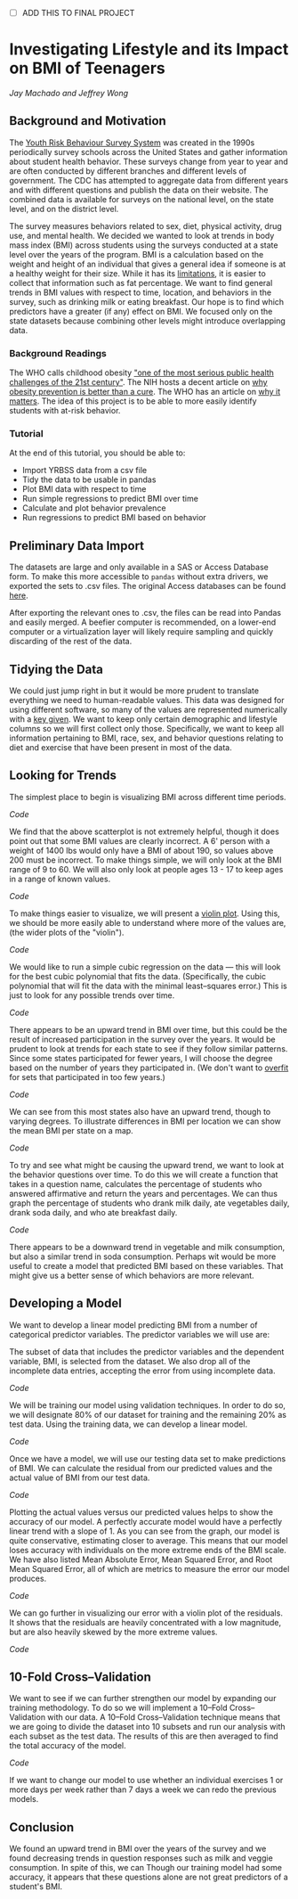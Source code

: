 - [ ] ADD THIS TO FINAL PROJECT

# Investigating Lifestyle and its Impact on BMI of Teenagers
_Jay Machado and Jeffrey Wong_

## Background and Motivation

The [Youth Risk Behaviour Survey System](https://www.cdc.gov/healthyyouth/data/yrbs/overview.htm) was created in the 1990s periodically survey schools across the United States and gather information about student health behavior. These surveys change from year to year and are often conducted by different branches and different levels of government. The CDC has attempted to aggregate data from different years and with different questions and publish the data on their website. The combined data is available for surveys on the national level, on the state level, and on the district level.

The survey measures behaviors related to sex, diet, physical activity, drug use, and mental health. We decided we wanted to look at trends in body mass index (BMI) across students using the surveys conducted at a state level over the years of the program. BMI is a calculation based on the weight and height of an individual that gives a general idea if someone is at a healthy weight for their size. While it has its [limitations](https://en.wikipedia.org/wiki/Body_mass_index#Limitations), it is easier to collect that information such as fat percentage. We want to find general trends in BMI values with respect to time, location, and behaviors in the survey, such as drinking milk or eating breakfast. Our hope is to find which predictors have a greater (if any) effect on BMI. We focused only on the state datasets because combining other levels might introduce overlapping data.

### Background Readings

The WHO calls childhood obesity ["one of the most serious public health challenges of the 21st century"](https://www.who.int/dietphysicalactivity/childhood/en/). The NIH hosts a decent article on [why obesity prevention is better than a cure](https://www.ncbi.nlm.nih.gov/pmc/articles/PMC4801195/). The WHO has an article on [why it matters](https://www.who.int/dietphysicalactivity/childhood_consequences/en/). The idea of this project is to be able to more easily identify students with at-risk behavior.

### Tutorial

At the end of this tutorial, you should be able to:

- Import YRBSS data from a csv file
- Tidy the data to be usable in pandas
- Plot BMI data with respect to time
- Run simple regressions to predict BMI over time
- Calculate and plot behavior prevalence
- Run regressions to predict BMI based on behavior

## Preliminary Data Import

The datasets are large and only available in a SAS or Access Database form. To make this more accessible to `pandas` without extra drivers, we exported the sets to .csv files. The original Access databases can be found [here](https://www.cdc.gov/healthyyouth/data/yrbs/data.htm). 

After exporting the relevant ones to .csv, the files can be read into Pandas and easily merged. A beefier computer is recommended, on a lower-end computer or a virtualization layer will likely require sampling and quickly discarding of the rest of the data.

## Tidying the Data

We could just jump right in but it would be more prudent to translate everything we need to human-readable values. This data was designed for using different software, so many of the values are represented numerically with a [key given](https://www.cdc.gov/healthyyouth/data/yrbs/pdf/2017/2017_yrbs_sadc_documentation.pdf). We want to keep only certain demographic and lifestyle columns so we will first collect only those. Specifically, we want to keep all information pertaining to BMI, race, sex, and behavior questions relating to diet and exercise that have been present in most of the data.

## Looking for Trends

The simplest place to begin is visualizing BMI across different time periods.

_Code_

We find that the above scatterplot is not extremely helpful, though it does point out that some BMI values are clearly incorrect. A 6' person with a weight of 1400 lbs would only have a BMI of about 190, so values above 200 must be incorrect. To make things simple, we will only look at the BMI range of 9 to 60. We will also only look at people ages 13 - 17 to keep ages in a range of known values.

_Code_

To make things easier to visualize, we will present a [violin plot](https://en.wikipedia.org/wiki/Violin_plot). Using this, we should be more easily able to understand where more of the values are, (the wider plots of the "violin").

_Code_

We would like to run a simple cubic regression on the data — this will look for the best cubic polynomial that fits the data. (Specifically, the cubic polynomial that will fit the data with the minimal least–squares error.) This is just to look for any possible trends over time.

_Code_

There appears to be an upward trend in BMI over time, but this could be the result of increased participation in the survey over the years. It would be prudent to look at trends for each state to see if they follow similar patterns. Since some states participated for fewer years, I will choose the degree based on the number of years they participated in. (We don't want to [overfit](https://en.wikipedia.org/wiki/Overfitting) for sets that participated in too few years.)

_Code_

We can see from this most states also have an upward trend, though to varying degrees. To illustrate differences in BMI per location we can show the mean BMI per state on a map.

_Code_

To try and see what might be causing the upward trend, we want to look at the behavior questions over time. To do this we will create a function that takes in a question name, calculates the percentage of students who answered affirmative and return the years and percentages. We can thus graph the percentage of students who drank milk daily, ate vegetables daily, drank soda daily, and who ate breakfast daily.

_Code_

There appears to be a downward trend in vegetable and milk consumption, but also a similar trend in soda consumption. Perhaps wit would be more useful to create a model that predicted BMI based on these variables. That might give us a better sense of which behaviors are more relevant.

## Developing a Model

We want to develop a linear model predicting BMI from a number of categorical predictor variables. The predictor variables we will use are:

The subset of data that includes the predictor variables and the dependent variable, BMI, is selected from the dataset. We also drop all of the incomplete data entries, accepting the error from using incomplete data.

_Code_

We will be training our model using validation techniques. In order to do so, we will designate 80% of our dataset for training and the remaining 20% as test data. Using the training data, we can develop a linear model.

_Code_

Once we have a model, we will use our testing data set to make predictions of BMI. We can calculate the residual from our predicted values and the actual value of BMI from our test data.

_Code_

Plotting the actual values versus our predicted values helps to show the accuracy of our model. A perfectly accurate model would have a perfectly linear trend with a slope of 1. As you can see from the graph, our model is quite conservative, estimating closer to average. This means that our model loses accuracy with individuals on the more extreme ends of the BMI scale. We have also listed Mean Absolute Error, Mean Squared Error, and Root Mean Squared Error, all of which are metrics to measure the error our model produces.

_Code_

We can go further in visualizing our error with a violin plot of the residuals. It shows that the residuals are heavily concentrated with a low magnitude, but are also heavily skewed by the more extreme values.

_Code_

## 10-Fold Cross–Validation

We want to see if we can further strengthen our model by expanding our training methodology. To do so we will implement a 10–Fold Cross–Validation with our data. A 10–Fold Cross–Validation technique means that we are going to divide the dataset into 10 subsets and run our analysis with each subset as the test data. The results of this are then averaged to find the total accuracy of the model.

_Code_

If we want to change our model to use whether an individual exercises 1 or more days per week rather than 7 days a week we can redo the previous models.

## Conclusion
We found an upward trend in BMI over the years of the survey and we found decreasing trends in question responses such as milk and veggie consumption. In spite of this, we can Though our training model had some accuracy, it appears that these questions alone are not great predictors of a student's BMI.

